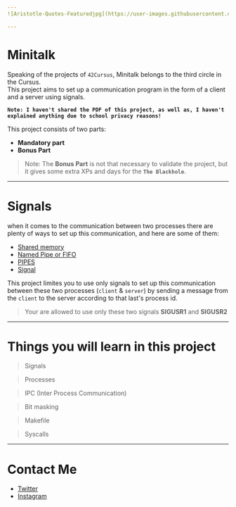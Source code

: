 ```yaml
---
![Aristotle-Quotes-Featuredjpg](https://user-images.githubusercontent.com/49293816/210177590-ddeda375-331b-44a2-a766-4e9153250a7a.jpeg)

---
```


# Minitalk

Speaking of the projects of `42Cursus`, Minitalk belongs to the third circle in the Cursus. <br/>
This project aims to set up a communication program in the form of a client and a server using signals.

**```Note: I haven't shared the PDF of this project, as well as, I haven't explained anything due to school privacy reasons!```**

This project consists of two parts:
- **Mandatory part**
- **Bonus Part**

> Note: The **Bonus Part** is not that necessary to validate the project, but it gives some extra XPs and days for the **`The Blackhole`**.

---

# Signals

when it comes to the communication between two processes there are plenty of ways to set up this communication, and here are some of them:
- [Shared memory](https://www.geeksforgeeks.org/ipc-shared-memory/)
- [Named Pipe or FIFO](https://www.geeksforgeeks.org/named-pipe-fifo-example-c-program/)
- [PIPES](https://www.ibm.com/docs/en/aix/7.1?topic=io-working-pipes)
- [Signal](https://www.geeksforgeeks.org/signals-c-language/)

This project limites you to use only signals to set up this communication between these two processes (`client` & `server`) by sending a message from the `client` to the server according to that last's process id.

> Your are allowed to use only these two signals **SIGUSR1** and **SIGUSR2**

---

# Things you will learn in this project

> Signals

> Processes

> IPC (Inter Process Communication)

> Bit masking

> Makefile

> Syscalls

---

# Contact Me

* [Twitter][_1]
* [Instagram][_2]

[_1]: https://twitter.com/amait0u
[_2]: https://www.instagram.com/amait0u
